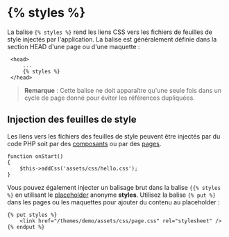# {% styles %}

La balise `{% styles %}` rend les liens CSS vers les fichiers de feuilles de style injectés par l'application.
La balise est généralement définie dans la section HEAD d'une page ou d'une maquette :

     <head>
         ...
         {% styles %}
     </head>

> **Remarque** : Cette balise ne doit apparaître qu'une seule fois dans un cycle de page donné pour éviter les références dupliquées.

## Injection des feuilles de style

Les liens vers les fichiers des feuilles de style peuvent être injectés par du code PHP soit par des [composants](../plugin/components#component-assets) ou par des [pages](../cms/pages#injecting-assets).

    function onStart()
    {
        $this->addCss('assets/css/hello.css');
    }

Vous pouvez également injecter un balisage brut dans la balise `{{% styles %}` en utilisant le [placeholder](../cms/layouts#placeholders) anonyme **styles**. Utilisez la balise `{% put %}` dans les pages ou les maquettes pour ajouter du contenu au placeholder :

    {% put styles %}
        <link href="/themes/demo/assets/css/page.css" rel="stylesheet" />
    {% endput %}
